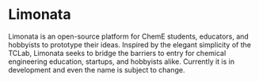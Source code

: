 # Limonata
Limonata is an open-source platform for ChemE students, educators, and hobbyists to prototype their ideas. 
Inspired by the elegant simplicity of the TCLab, Limonata seeks to bridge the barriers to entry for chemical engineering education, startups, and hobbyists alike. 
Currently it is in development and even the name is subject to change. 
